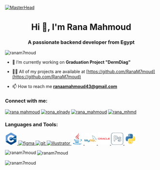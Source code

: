 [![MasterHead](https://cdn.dribbble.com/users/1292677/screenshots/6139167/avento.gif)](https://RanaM7moud.io)
<h1 align="center">Hi 👋, I'm Rana Mahmoud</h1>
<h3 align="center">A passionate backend developer from Egypt</h3>
<!-- <img align="right" alt="Coding" width="400" src="https://cdn.dribbble.com/users/1292677/screenshots/6139167/avento.gif"> -->

<p align="left"> <img src="https://komarev.com/ghpvc/?username=ranam7moud&label=Profile%20views&color=0e75b6&style=flat" alt="ranam7moud" /> </p>

- 🔭 I’m currently working on **Graduation Project "DermDiag"**

- 👨‍💻 All of my projects are available at [https://github.com/RanaM7moud](https://github.com/RanaM7moud)

- 📫 How to reach me **ranaamahmoud43@gmail.com**

<h3 align="left">Connect with me:</h3>
<p align="left">
<a href="https://linkedin.com/in/rana mahmoud" target="blank"><img align="center" src="https://raw.githubusercontent.com/rahuldkjain/github-profile-readme-generator/master/src/images/icons/Social/linked-in-alt.svg" alt="rana mahmoud" height="30" width="40" /></a>
<a href="https://instagram.com/rona_elnady" target="blank"><img align="center" src="https://raw.githubusercontent.com/rahuldkjain/github-profile-readme-generator/master/src/images/icons/Social/instagram.svg" alt="rona_elnady" height="30" width="40" /></a>
<a href="https://codeforces.com/profile/rana_mahmoud" target="blank"><img align="center" src="https://raw.githubusercontent.com/rahuldkjain/github-profile-readme-generator/master/src/images/icons/Social/codeforces.svg" alt="rana_mahmoud" height="30" width="40" /></a>
<a href="https://www.leetcode.com/rana_mhmd" target="blank"><img align="center" src="https://raw.githubusercontent.com/rahuldkjain/github-profile-readme-generator/master/src/images/icons/Social/leet-code.svg" alt="rana_mhmd" height="30" width="40" /></a>
</p>

<h3 align="left">Languages and Tools:</h3>
<p align="left"> <a href="https://www.w3schools.com/cpp/" target="_blank" rel="noreferrer"> <img src="https://raw.githubusercontent.com/devicons/devicon/master/icons/cplusplus/cplusplus-original.svg" alt="cplusplus" width="40" height="40"/> </a> <a href="https://www.figma.com/" target="_blank" rel="noreferrer"> <img src="https://www.vectorlogo.zone/logos/figma/figma-icon.svg" alt="figma" width="40" height="40"/> </a> <a href="https://git-scm.com/" target="_blank" rel="noreferrer"> <img src="https://www.vectorlogo.zone/logos/git-scm/git-scm-icon.svg" alt="git" width="40" height="40"/> </a> <a href="https://www.adobe.com/in/products/illustrator.html" target="_blank" rel="noreferrer"> <img src="https://www.vectorlogo.zone/logos/adobe_illustrator/adobe_illustrator-icon.svg" alt="illustrator" width="40" height="40"/> </a> <a href="https://www.java.com" target="_blank" rel="noreferrer"> <img src="https://raw.githubusercontent.com/devicons/devicon/master/icons/java/java-original.svg" alt="java" width="40" height="40"/> </a> <a href="https://www.mysql.com/" target="_blank" rel="noreferrer"> <img src="https://raw.githubusercontent.com/devicons/devicon/master/icons/mysql/mysql-original-wordmark.svg" alt="mysql" width="40" height="40"/> </a> <a href="https://www.oracle.com/" target="_blank" rel="noreferrer"> <img src="https://raw.githubusercontent.com/devicons/devicon/master/icons/oracle/oracle-original.svg" alt="oracle" width="40" height="40"/> </a> <a href="https://www.photoshop.com/en" target="_blank" rel="noreferrer"> <img src="https://raw.githubusercontent.com/devicons/devicon/master/icons/photoshop/photoshop-line.svg" alt="photoshop" width="40" height="40"/> </a> <a href="https://www.python.org" target="_blank" rel="noreferrer"> <img src="https://raw.githubusercontent.com/devicons/devicon/master/icons/python/python-original.svg" alt="python" width="40" height="40"/> </a> </p>

<p><img align="left" src="https://github-readme-stats.vercel.app/api/top-langs?username=ranam7moud&show_icons=true&locale=en&layout=compact" alt="ranam7moud" /></p>

<p>&nbsp;<img align="center" src="https://github-readme-stats.vercel.app/api?username=ranam7moud&show_icons=true&locale=en" alt="ranam7moud" /></p>

<p><img align="center" src="https://github-readme-streak-stats.herokuapp.com/?user=ranam7moud&" alt="ranam7moud" /></p>
